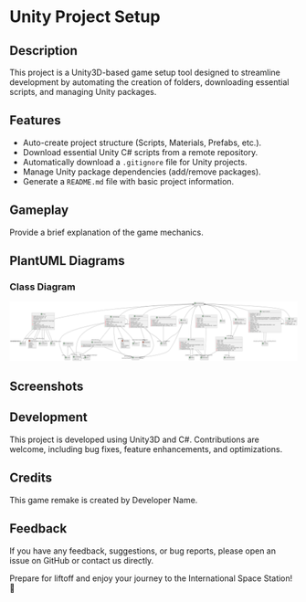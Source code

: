 
# Unity Project Setup

## Description
This project is a Unity3D-based game setup tool designed to streamline development by automating the creation of folders, downloading essential scripts, and managing Unity packages.

## Features
- Auto-create project structure (Scripts, Materials, Prefabs, etc.).
- Download essential Unity C# scripts from a remote repository.
- Automatically download a `.gitignore` file for Unity projects.
- Manage Unity package dependencies (add/remove packages).
- Generate a `README.md` file with basic project information.

## Gameplay
Provide a brief explanation of the game mechanics.

## PlantUML Diagrams
### Class Diagram
![Class Diagram](include.png)

## Screenshots
<!-- ![Screenshot 2](screenshots/screenshot2.png) -->

## Development
This project is developed using Unity3D and C#. Contributions are welcome, including bug fixes, feature enhancements, and optimizations.

## Credits
This game remake is created by Developer Name.

## Feedback
If you have any feedback, suggestions, or bug reports, please open an issue on GitHub or contact us directly.

Prepare for liftoff and enjoy your journey to the International Space Station! 🚀